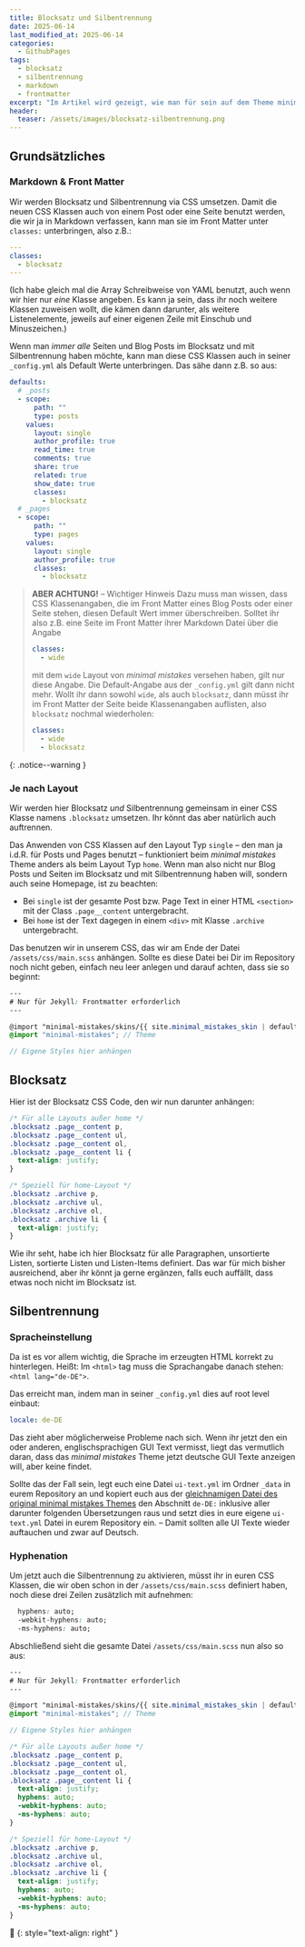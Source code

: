 ```yaml
---
title: Blocksatz und Silbentrennung
date: 2025-06-14
last_modified_at: 2025-06-14
categories:
  - GithubPages
tags:
  - blocksatz
  - silbentrennung
  - markdown
  - frontmatter
excerpt: "Im Artikel wird gezeigt, wie man für sein auf dem Theme minimal mistakes basierenden Github Pages Blog Blocksatz und Silbentrennung aktivieren kann"
header:
  teaser: /assets/images/blocksatz-silbentrennung.png
---
```


## Grundsätzliches

### Markdown & Front Matter
Wir werden Blocksatz und Silbentrennung via CSS umsetzen. Damit die neuen CSS Klassen auch von einem Post oder eine Seite benutzt werden, die wir ja in Markdown verfassen, kann man sie im Front Matter unter `classes:` unterbringen, also z.B.:

```yaml
---
classes:
  - blocksatz
---
```

(Ich habe gleich mal die Array Schreibweise von YAML benutzt, auch wenn wir hier nur _eine_ Klasse angeben. Es kann ja sein, dass ihr noch weitere Klassen zuweisen wollt, die kämen dann darunter, als weitere Listenelemente, jeweils auf einer eigenen Zeile mit Einschub und Minuszeichen.)

Wenn man _immer alle_ Seiten und Blog Posts im Blocksatz und mit Silbentrennung haben möchte, kann man diese CSS Klassen auch in seiner `_config.yml` als Default Werte unterbringen. Das sähe dann z.B. so aus:

```yaml
defaults:
  # _posts
  - scope:
      path: ""
      type: posts
    values:
      layout: single
      author_profile: true
      read_time: true
      comments: true
      share: true
      related: true
      show_date: true
      classes:
        - blocksatz
  # _pages
  - scope:
      path: ""
      type: pages
    values:
      layout: single
      author_profile: true
      classes:
        - blocksatz
```

> **ABER ACHTUNG!** – Wichtiger Hinweis
> Dazu muss man wissen, dass CSS Klassenangaben, die im Front Matter eines Blog Posts oder einer Seite stehen, diesen Default Wert immer überschreiben. Solltet ihr also z.B. eine Seite im Front Matter ihrer Markdown Datei über die Angabe
> 
> ```yaml
> classes:
>   - wide
> ```
> 
>mit dem `wide` Layout von _minimal mistakes_ versehen haben, gilt nur diese Angabe. Die Default-Angabe aus der `_config.yml` gilt dann nicht mehr. Wollt ihr dann sowohl `wide`, als auch `blocksatz`, dann müsst ihr im Front Matter der Seite beide Klassenangaben auflisten, also `blocksatz` nochmal wiederholen:
> 
> ```yaml
> classes:
>   - wide
>   - blocksatz
> ```
{: .notice--warning }


### Je nach Layout

Wir werden hier Blocksatz _und_ Silbentrennung gemeinsam in einer CSS Klasse namens `.blocksatz` umsetzen. Ihr könnt das aber natürlich auch auftrennen.

Das Anwenden von CSS Klassen auf den Layout Typ `single` – den man ja i.d.R. für Posts und Pages benutzt – funktioniert beim _minimal mistakes_ Theme anders als beim Layout Typ `home`. Wenn man also nicht nur Blog Posts und Seiten im Blocksatz und mit Silbentrennung haben will, sondern auch seine Homepage, ist zu beachten:

* Bei `single` ist der gesamte Post bzw. Page Text in einer HTML `<section>` mit der Class `.page__content` untergebracht.
* Bei `home` ist der Text dagegen in einem `<div>` mit Klasse `.archive` untergebracht.

Das benutzen wir in unserem CSS, das wir am Ende der Datei `/assets/css/main.scss` anhängen. Sollte es diese Datei bei Dir im Repository noch nicht geben, einfach neu leer anlegen und darauf achten, dass sie so beginnt:

```scss
---
# Nur für Jekyll: Frontmatter erforderlich
---

@import "minimal-mistakes/skins/{{ site.minimal_mistakes_skin | default: 'default' }}"; // Skin
@import "minimal-mistakes"; // Theme

// Eigene Styles hier anhängen
```

## Blocksatz

Hier ist der Blocksatz CSS Code, den wir nun darunter anhängen:

```css
/* Für alle Layouts außer home */
.blocksatz .page__content p,
.blocksatz .page__content ul,
.blocksatz .page__content ol,
.blocksatz .page__content li {
  text-align: justify;
}

/* Speziell für home-Layout */
.blocksatz .archive p,
.blocksatz .archive ul,
.blocksatz .archive ol,
.blocksatz .archive li {
  text-align: justify;
}
```

Wie ihr seht, habe ich hier Blocksatz für alle Paragraphen, unsortierte Listen, sortierte Listen und Listen-Items definiert. Das war für mich bisher ausreichend, aber ihr könnt ja gerne ergänzen, falls euch auffällt, dass etwas noch nicht im Blocksatz ist.

## Silbentrennung

### Spracheinstellung
Da ist es vor allem wichtig, die Sprache im erzeugten HTML korrekt zu hinterlegen. Heißt: Im `<html>` tag muss die Sprachangabe danach stehen: `<html lang="de-DE">`.

Das erreicht man, indem man in seiner `_config.yml` dies auf root level einbaut:

```yaml
locale: de-DE
```

Das zieht aber möglicherweise Probleme nach sich. Wenn ihr jetzt den ein oder anderen, englischsprachigen GUI Text vermisst, liegt das vermutlich daran, dass das _minimal mistakes_ Theme jetzt deutsche GUI Texte anzeigen will, aber keine findet.

Sollte das der Fall sein, legt euch eine Datei `ui-text.yml` im Ordner `_data` in eurem Repository an und kopiert euch aus der [gleichnamigen Datei des original minimal mistakes Themes][ui-text] den Abschnitt `de-DE:` inklusive aller darunter folgenden Übersetzungen raus und setzt dies in eure eigene `ui-text.yml` Datei in eurem Repository ein. – Damit sollten alle UI Texte wieder auftauchen und zwar auf Deutsch.

### Hyphenation
Um jetzt auch die Silbentrennung zu aktivieren, müsst ihr in euren CSS Klassen, die wir oben schon in der `/assets/css/main.scss` definiert haben, noch diese drei Zeilen zusätzlich mit aufnehmen:

```css
  hyphens: auto;
  -webkit-hyphens: auto;
  -ms-hyphens: auto;
```

Abschließend sieht die gesamte Datei `/assets/css/main.scss` nun also so aus:

```scss
---
# Nur für Jekyll: Frontmatter erforderlich
---

@import "minimal-mistakes/skins/{{ site.minimal_mistakes_skin | default: 'default' }}"; // Skin
@import "minimal-mistakes"; // Theme

// Eigene Styles hier anhängen

/* Für alle Layouts außer home */
.blocksatz .page__content p,
.blocksatz .page__content ul,
.blocksatz .page__content ol,
.blocksatz .page__content li {
  text-align: justify;
  hyphens: auto;
  -webkit-hyphens: auto;
  -ms-hyphens: auto;
}

/* Speziell für home-Layout */
.blocksatz .archive p,
.blocksatz .archive ul,
.blocksatz .archive ol,
.blocksatz .archive li {
  text-align: justify;
  hyphens: auto;
  -webkit-hyphens: auto;
  -ms-hyphens: auto;
}
```

🔲
{: style="text-align: right" }

[ui-text]: https://raw.githubusercontent.com/mmistakes/minimal-mistakes/refs/heads/master/_data/ui-text.yml